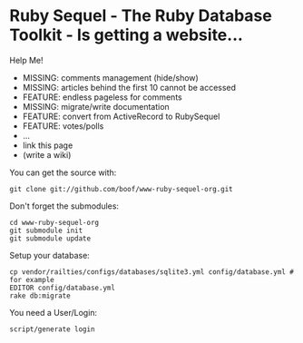 Ruby Sequel - The Ruby Database Toolkit - Is getting a website...
=================================================================

Help Me!
* MISSING: comments management (hide/show)
* MISSING: articles behind the first 10 cannot be accessed
* FEATURE: endless pageless for comments
* MISSING: migrate/write documentation
* FEATURE: convert from ActiveRecord to RubySequel
* FEATURE: votes/polls
* ...
* link this page
* (write a wiki)

You can get the source with:

    git clone git://github.com/boof/www-ruby-sequel-org.git

Don't forget the submodules:

    cd www-ruby-sequel-org
    git submodule init
    git submodule update

Setup your database:

    cp vendor/railties/configs/databases/sqlite3.yml config/database.yml # for example
    EDITOR config/database.yml
    rake db:migrate

You need a User/Login:

    script/generate login